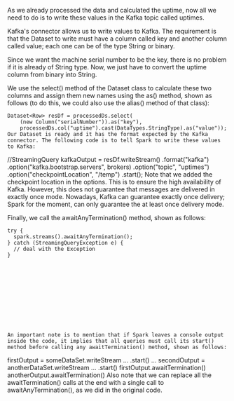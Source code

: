 As we already processed the data and calculated the uptime, now all we need to do is to write these values in the Kafka topic called uptimes.

Kafka's connector allows us to write values to Kafka. The requirement is that the Dataset to write must have a column called key and another column called value; each one can be of the type String or binary.

Since we want the machine serial number to be the key, there is no problem if it is already of String type. Now, we just have to convert the uptime column from binary into String.

We use the select() method of the Dataset class to calculate these two columns and assign them new names using the as() method, shown as follows (to do this, we could also use the alias() method of that class):

```
Dataset<Row> resDf = processedDs.select(
    (new Column("serialNumber")).as("key"),
    processedDs.col("uptime").cast(DataTypes.StringType).as("value"));
Our Dataset is ready and it has the format expected by the Kafka connector. The following code is to tell Spark to write these values to Kafka:

```
//StreamingQuery kafkaOutput =
resDf.writeStream()
   .format("kafka")
   .option("kafka.bootstrap.servers", brokers)
   .option("topic", "uptimes")
   .option("checkpointLocation", "/temp")
   .start();
Note that we added the checkpoint location in the options. This is to ensure the high availability of Kafka. However, this does not guarantee that messages are delivered in exactly once mode. Nowadays, Kafka can guarantee exactly once delivery; Spark for the moment, can only guarantee the at least once delivery mode.

Finally, we call the awaitAnyTermination() method, shown as follows:

```
try {
  spark.streams().awaitAnyTermination();
} catch (StreamingQueryException e) {
  // deal with the Exception
}
 

 

 

 

 

 

An important note is to mention that if Spark leaves a console output inside the code, it implies that all queries must call its start() method before calling any awaitTermination() method, shown as follows:

```
firstOutput = someDataSet.writeStream
...
    .start()
...
 secondOutput = anotherDataSet.writeStream
...
    .start()
firstOutput.awaitTermination()
anotherOutput.awaitTermination()
Also note that we can replace all the awaitTermination() calls at the end with a single call to awaitAnyTermination(), as we did in the original code.